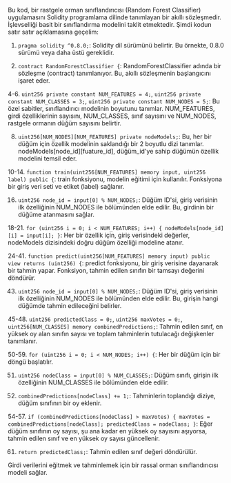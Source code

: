 Bu kod, bir rastgele orman sınıflandırıcısı (Random Forest Classifier) uygulamasını Solidity programlama dilinde tanımlayan bir akıllı sözleşmedir. İşlevselliği basit bir sınıflandırma modelini taklit etmektedir. Şimdi kodun satır satır açıklamasına geçelim:

1. `pragma solidity ^0.8.0;`: Solidity dil sürümünü belirtir. Bu örnekte, 0.8.0 sürümü veya daha üstü gereklidir.

3. `contract RandomForestClassifier {`: RandomForestClassifier adında bir sözleşme (contract) tanımlanıyor. Bu, akıllı sözleşmenin başlangıcını işaret eder.

4-6. `uint256 private constant NUM_FEATURES = 4;`, `uint256 private constant NUM_CLASSES = 3;`, `uint256 private constant NUM_NODES = 5;`: Bu özel sabitler, sınıflandırıcı modelinin boyutunu tanımlar. NUM_FEATURES, girdi özelliklerinin sayısını, NUM_CLASSES, sınıf sayısını ve NUM_NODES, rastgele ormanın düğüm sayısını belirtir.

8. `uint256[NUM_NODES][NUM_FEATURES] private nodeModels;`: Bu, her bir düğüm için özellik modelinin saklandığı bir 2 boyutlu dizi tanımlar. nodeModels[node_id][fuature_id], düğüm_id'ye sahip düğümün özellik modelini temsil eder.

10-14. `function train(uint256[NUM_FEATURES] memory input, uint256 label) public {`: train fonksiyonu, modelin eğitimi için kullanılır. Fonksiyona bir giriş veri seti ve etiket (label) sağlanır.

16. `uint256 node_id = input[0] % NUM_NODES;`: Düğüm ID'si, giriş verisinin ilk özelliğinin NUM_NODES ile bölümünden elde edilir. Bu, girdinin bir düğüme atanmasını sağlar.

18-21. `for (uint256 i = 0; i < NUM_FEATURES; i++) { nodeModels[node_id][i] = input[i]; }`: Her bir özellik için, giriş verisindeki değerler, nodeModels dizisindeki doğru düğüm özelliği modeline atanır.

24-41. `function predict(uint256[NUM_FEATURES] memory input) public view returns (uint256) {`: predict fonksiyonu, bir giriş verisine dayanarak bir tahmin yapar. Fonksiyon, tahmin edilen sınıfın bir tamsayı değerini döndürür.

43. `uint256 node_id = input[0] % NUM_NODES;`: Düğüm ID'si, giriş verisinin ilk özelliğinin NUM_NODES ile bölümünden elde edilir. Bu, girişin hangi düğümde tahmin edileceğini belirler.

45-48. `uint256 predictedClass = 0;`, `uint256 maxVotes = 0;`, `uint256[NUM_CLASSES] memory combinedPredictions;`: Tahmin edilen sınıf, en yüksek oy alan sınıfın sayısı ve toplam tahminlerin tutulacağı değişkenler tanımlanır.

50-59. `for (uint256 i = 0; i < NUM_NODES; i++) {`: Her bir düğüm için bir döngü başlatılır.

51. `uint256 nodeClass = input[0] % NUM_CLASSES;`: Düğüm sınıfı, girişin ilk özelliğinin NUM_CLASSES ile bölümünden elde edilir.

52. `combinedPredictions[nodeClass] += 1;`: Tahminlerin toplandığı diziye, düğüm sınıfının bir oy eklenir.

54-57. `if (combinedPredictions[nodeClass] > maxVotes) { maxVotes = combinedPredictions[nodeClass]; predictedClass = nodeClass; }`: Eğer düğüm sınıfının oy sayısı, şu ana kadar en yüksek oy sayısını aşıyorsa, tahmin edilen sınıf ve en yüksek oy sayısı güncellenir.

61. `return predictedClass;`: Tahmin edilen sınıf değeri döndürülür.

Girdi verilerini eğitmek ve tahminlemek için bir rassal orman sınıflandırıcısı modeli sağlar.